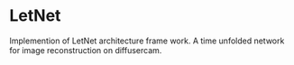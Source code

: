 # LetNet
Implemention of LetNet architecture frame work. A time unfolded network for image reconstruction on diffusercam.
